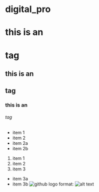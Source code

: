 # digital_pro

# this is an <h1> tag
## this is an <h2> tag
### this is an <h6> tag

 * item 1
  * item 2
* item 2a
* item 2b
 
 1. item 1
 2. item 2
 3. item 3
   * item 3a
   * item 3b
 ![github logo](/inages/logo.png)
 format: ![alt text](url)
 
